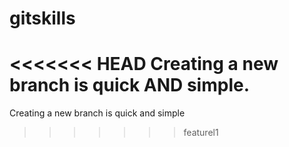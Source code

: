 # gitskills
<<<<<<< HEAD
Creating a new branch is quick AND simple.
=======
Creating a new branch is quick and simple
>>>>>>> featurel1

